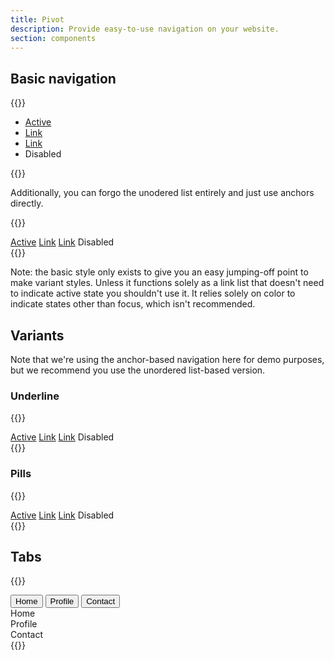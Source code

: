 ```yaml
---
title: Pivot
description: Provide easy-to-use navigation on your website.
section: components
---
```


## Basic navigation
{{<example>}}
<nav aria-label="Navigation">
  <ul class="pivot">
    <li class="pivot-item">
      <a class="pivot-link active" href="#" aria-current="page">Active</a>
    </li>
    <li class="pivot-item">
      <a class="pivot-link" href="#">Link</a>
    </li>
    <li class="pivot-item">
      <a class="pivot-link" href="#">Link</a>
    </li>
    <li class="pivot-item">
      <a class="pivot-link disabled">Disabled</a>
    </li>
  </ul>
</nav>
{{</example>}}

Additionally, you can forgo the unodered list entirely and just use anchors directly.

{{<example>}}
<nav class="pivot" aria-label="Navigation">
  <a class="pivot-link active" href="#" aria-current="page">Active</a>
  <a class="pivot-link" href="#">Link</a>
  <a class="pivot-link" href="#">Link</a>
  <a class="pivot-link disabled">Disabled</a>
</nav>
{{</example>}}

Note: the basic style only exists to give you an easy jumping-off point to make variant styles. Unless it functions solely as a link list that doesn't need to indicate active state you shouldn't use it. It relies solely on color to indicate states other than focus, which isn't recommended.

## Variants
Note that we're using the anchor-based navigation here for demo purposes, but we recommend you use the unordered list-based version.

### Underline
{{<example>}}
<nav class="pivot pivot-underline" aria-label="Navigation">
  <a class="pivot-link active" href="#" aria-current="page">Active</a>
  <a class="pivot-link" href="#">Link</a>
  <a class="pivot-link" href="#">Link</a>
  <a class="pivot-link disabled">Disabled</a>
</nav>
{{</example>}}


### Pills
{{<example>}}
<nav class="pivot pivot-pills" aria-label="Navigation">
  <a class="pivot-link active" href="#" aria-current="page">Active</a>
  <a class="pivot-link" href="#">Link</a>
  <a class="pivot-link" href="#">Link</a>
  <a class="pivot-link disabled">Disabled</a>
</nav>
{{</example>}}

## Tabs
{{<example>}}
<nav class="pivot pivot-underline" id="myTab" role="tablist">
  <button class="pivot-link active" id="home-tab" data-mellow-toggle="tab" data-mellow-target="#home" type="button" role="tab" aria-controls="home" aria-selected="true">Home</button>
  <button class="pivot-link" id="profile-tab" data-mellow-toggle="tab" data-mellow-target="#profile" type="button" role="tab" aria-controls="profile" aria-selected="false">Profile</button>
  <button class="pivot-link" id="contact-tab" data-mellow-toggle="tab" data-mellow-target="#contact" type="button" role="tab" aria-controls="contact" aria-selected="false">Contact</button>
</nav>
<div class="tab-box mt-3" id="tabbox">
  <div class="tab-content show active" id="home" role="tabpanel" aria-labelledby="home-tab">Home</div>
  <div class="tab-content" id="profile" role="tabpanel" aria-labelledby="profile-tab">Profile</div>
  <div class="tab-content" id="contact" role="tabpanel" aria-labelledby="contact-tab">Contact</div>
</div>
{{</example>}}
